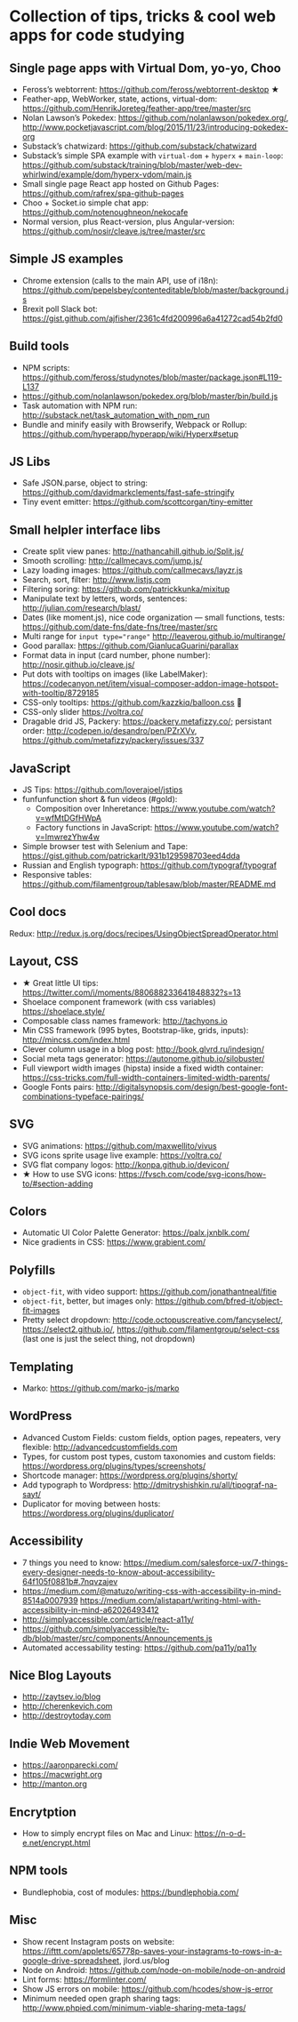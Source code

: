 # Collection of tips, tricks & cool web apps for code studying

## Single page apps with Virtual Dom, yo-yo, Choo

- Feross’s webtorrent: https://github.com/feross/webtorrent-desktop ★
- Feather-app, WebWorker, state, actions, virtual-dom: https://github.com/HenrikJoreteg/feather-app/tree/master/src
- Nolan Lawson’s Pokedex: https://github.com/nolanlawson/pokedex.org/, 
http://www.pocketjavascript.com/blog/2015/11/23/introducing-pokedex-org
- Substack’s chatwizard: https://github.com/substack/chatwizard
- Substack’s simple SPA example with `virtual-dom` + `hyperx` + `main-loop`: https://github.com/substack/training/blob/master/web-dev-whirlwind/example/dom/hyperx-vdom/main.js
- Small single page React app hosted on Github Pages: https://github.com/rafrex/spa-github-pages
- Choo + Socket.io simple chat app: https://github.com/notenoughneon/nekocafe
- Normal version, plus React-version, plus Angular-version: https://github.com/nosir/cleave.js/tree/master/src

## Simple JS examples

- Chrome extension (calls to the main API, use of i18n): https://github.com/pepelsbey/contenteditable/blob/master/background.js
- Brexit poll Slack bot: https://gist.github.com/ajfisher/2361c4fd200996a6a41272cad54b2fd0

## Build tools

- NPM scripts: https://github.com/feross/studynotes/blob/master/package.json#L119-L137
- https://github.com/nolanlawson/pokedex.org/blob/master/bin/build.js
- Task automation with NPM run: http://substack.net/task_automation_with_npm_run
- Bundle and minify easily with Browserify, Webpack or Rollup: https://github.com/hyperapp/hyperapp/wiki/Hyperx#setup

## JS Libs

- Safe JSON.parse, object to string: https://github.com/davidmarkclements/fast-safe-stringify
- Tiny event emitter: https://github.com/scottcorgan/tiny-emitter

## Small helpler interface libs

- Create split view panes: http://nathancahill.github.io/Split.js/
- Smooth scrolling: http://callmecavs.com/jump.js/
- Lazy loading images: https://github.com/callmecavs/layzr.js
- Search, sort, filter: http://www.listjs.com
- Filtering soring: https://github.com/patrickkunka/mixitup
- Manipulate text by letters, words, sentences: http://julian.com/research/blast/
- Dates (like moment.js), nice code organization — small functions, tests: https://github.com/date-fns/date-fns/tree/master/src
- Multi range for `input type="range"` http://leaverou.github.io/multirange/
- Good parallax: https://github.com/GianlucaGuarini/parallax
- Format data in input (card number, phone number): http://nosir.github.io/cleave.js/
- Put dots with tooltips on images (like LabelMaker): https://codecanyon.net/item/visual-composer-addon-image-hotspot-with-tooltip/8729185
- CSS-only tooltips: https://github.com/kazzkiq/balloon.css :tada:
- CSS-only slider https://voltra.co/
- Dragable drid JS, Packery: https://packery.metafizzy.co/; persistant order: http://codepen.io/desandro/pen/PZrXVv, https://github.com/metafizzy/packery/issues/337

## JavaScript

- JS Tips: https://github.com/loverajoel/jstips
- funfunfunction short & fun videos (#gold):
  - Composition over Inheretance: https://www.youtube.com/watch?v=wfMtDGfHWpA
  - Factory functions in JavaScript: https://www.youtube.com/watch?v=ImwrezYhw4w
- Simple browser test with Selenium and Tape: https://gist.github.com/patrickarlt/931b129598703eed4dda
- Russian and English typograph: https://github.com/typograf/typograf
- Responsive tables: https://github.com/filamentgroup/tablesaw/blob/master/README.md

## Cool docs

Redux: http://redux.js.org/docs/recipes/UsingObjectSpreadOperator.html

## Layout, CSS

- ★ Great little UI tips: https://twitter.com/i/moments/880688233641848832?s=13
- Shoelace component framework (with css variables) https://shoelace.style/
- Composable class names framework: http://tachyons.io
- Min CSS framework (995 bytes, Bootstrap-like, grids, inputs): http://mincss.com/index.html
- Clever column usage in a blog post: http://book.glvrd.ru/indesign/
- Social meta tags generator: https://autonome.github.io/silobuster/
- Full viewport width images (hipsta) inside a fixed width container: https://css-tricks.com/full-width-containers-limited-width-parents/
- Google Fonts pairs: http://digitalsynopsis.com/design/best-google-font-combinations-typeface-pairings/

## SVG

- SVG animations: https://github.com/maxwellito/vivus
- SVG icons sprite usage live example: https://voltra.co/
- SVG flat company logos: http://konpa.github.io/devicon/
- ★ How to use SVG icons: https://fvsch.com/code/svg-icons/how-to/#section-adding

## Colors

- Automatic UI Color Palette Generator: https://palx.jxnblk.com/
- Nice gradients in CSS: https://www.grabient.com/

## Polyfills

- `object-fit`, with video support: https://github.com/jonathantneal/fitie
- `object-fit`, better, but images only: https://github.com/bfred-it/object-fit-images
- Pretty select dropdown: http://code.octopuscreative.com/fancyselect/, https://select2.github.io/, https://github.com/filamentgroup/select-css (last one is just the select thing, not dropdown)

## Templating

- Marko: https://github.com/marko-js/marko

## WordPress

- Advanced Custom Fields: custom fields, option pages, repeaters, very flexible: http://advancedcustomfields.com
- Types, for custom post types, custom taxonomies and custom fields: https://wordpress.org/plugins/types/screenshots/
- Shortcode manager: https://wordpress.org/plugins/shorty/
- Add typograph to Wordpress: http://dmitryshishkin.ru/all/tipograf-na-sayt/
- Duplicator for moving between hosts: https://wordpress.org/plugins/duplicator/

## Accessibility

- 7 things you need to know: https://medium.com/salesforce-ux/7-things-every-designer-needs-to-know-about-accessibility-64f105f0881b#.7nqvzajev
- https://medium.com/@matuzo/writing-css-with-accessibility-in-mind-8514a0007939
https://medium.com/alistapart/writing-html-with-accessibility-in-mind-a62026493412
- http://simplyaccessible.com/article/react-a11y/
- https://github.com/simplyaccessible/tv-db/blob/master/src/components/Announcements.js
- Automated accessability testing: https://github.com/pa11y/pa11y

## Nice Blog Layouts

- http://zaytsev.io/blog
- http://cherenkevich.com
- http://destroytoday.com

## Indie Web Movement

- https://aaronparecki.com/
- https://macwright.org
- http://manton.org

## Encrytption

- How to simply encrypt files on Mac and Linux: https://n-o-d-e.net/encrypt.html

## NPM tools

- Bundlephobia, cost of modules: https://bundlephobia.com/

## Misc

- Show recent Instagram posts on website: https://ifttt.com/applets/65778p-saves-your-instagrams-to-rows-in-a-google-drive-spreadsheet, jlord.us/blog
- Node on Android: https://github.com/node-on-mobile/node-on-android
- Lint forms: https://formlinter.com/
- Show JS errors on mobile: https://github.com/hcodes/show-js-error
- Minimum needed open graph sharing tags: http://www.phpied.com/minimum-viable-sharing-meta-tags/
